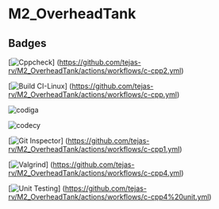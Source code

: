 # M2_OverheadTank

## Badges


[![Cppcheck](https://github.com/tejas-rv/M2_OverheadTank/actions/workflows/c-cpp2.yml/badge.svg)]
(https://github.com/tejas-rv/M2_OverheadTank/actions/workflows/c-cpp2.yml)


[![Build CI-Linux](https://github.com/tejas-rv/M2_OverheadTank/actions/workflows/c-cpp.yml/badge.svg)]
(https://github.com/tejas-rv/M2_OverheadTank/actions/workflows/c-cpp.yml)

![codiga](https://api.codiga.io/project/32953/score/svg)

![codecy](https://api.codiga.io/project/32953/status/svg)

[![Git Inspector](https://tejas-rv/M2_OverheadTank/actions/workflows/c-cpp1.yml/badge.svg)]
(https://github.com/tejas-rv/M2_OverheadTank/actions/workflows/c-cpp1.yml)

[![Valgrind](https://github.com/tejas-rv/M2_OverheadTank/actions/workflows/c-cpp4.yml/badge.svg)]
(https://github.com/tejas-rv/M2_OverheadTank/actions/workflows/c-cpp4.yml)

[![Unit Testing](https://github.com/tejas-rv/M2_OverheadTank/actions/workflows/c-cpp4%20unit.yml/badge.svg)]
(https://github.com/tejas-rv/M2_OverheadTank/actions/workflows/c-cpp4%20unit.yml)
